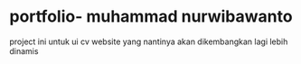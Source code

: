 # portfolio- muhammad nurwibawanto
project ini untuk ui cv website yang nantinya akan dikembangkan lagi lebih dinamis
